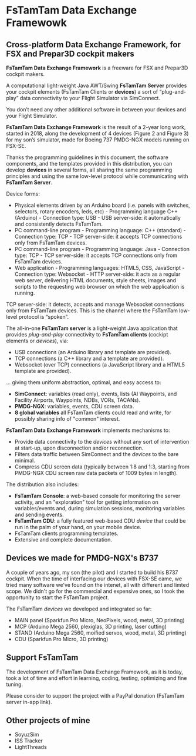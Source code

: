 # FsTamTam Data Exchange Framewowk

## Cross-platform Data Exchange Framework, for FSX and Prepar3D cockpit makers 

**FsTamTam Data Exchange Framework** is a freeware for FSX and Prepar3D cockpit makers. 

A computational light-weight Java AWT/Swing **FsTamTam Server** provides your cockpit elements (FsTamTam Clients or **devices**) a sort of “plug-and-play” data connectivity to your Flight Simulator via SimConnect.

You don’t need any other additional software in between your devices and your Flight Simulator.

**FsTamTam Data Exchange Framework** is the result of a 2-year long work, started in 2018, along the development of 4 devices (Figure 2 and Figure 3) for my son’s simulator, made for Boeing 737 PMDG-NGX models running on FSX-SE.

Thanks the programming guidelines in this document, the software components, and the templates provided in this distribution, you can develop **devices** in several forms, all sharing the same programming principles and using the same low-level protocol while communicating with **FsTamTam Server**.

Device forms:
* Physical elements driven by an Arduino board (i.e. panels with switches, selectors, rotary encoders, leds, etc) - Programming language C++ (Arduino) - Connection type: USB	- USB server-side: it automatically and consistently detects FsTamTam.
* PC command-line program - Programming language: C++ (standard) - Connection type: TCP - TCP server-side: it accepts TCP connections only from FsTamTam devices.
* PC command-line program - Programming language: Java - Connection type: TCP - TCP server-side: it accepts TCP connections only from FsTamTam devices.
* Web application - Programming languages: HTML5, CSS, JavaScript - Connection type: Websocket	- HTTP server-side: it acts as a regular web server, delivering HTML documents, style sheets, images and scripts to the requesting web browser on which the web application is running.

TCP server-side: it detects, accepts and manage Websocket connections only from FsTamTam devices. This is the channel where the FsTamTam low-level protocol is “spoken”.



The all-in-one **FsTamTam server** is a light-weight Java application that provides *plug-and-play* connectivity to **FsTamTam clients** (cockipt elements or *devices*), via: 
* USB connections (an Arduino library and template are provided).
* TCP connections (a C++ library and a template are provided).
* Websocket (over TCP) connections (a JavaScript library and a HTML5 template are provided).

... giving them uniform abstraction, optimal, and easy access to:
- **SimConnect**: variables (read only), events, lists (AI Waypoints, and Facility Airports, Waypoints, NDBs, VORs, TACANs).
- **PMDG-NGX**: variables, events, CDU screen data.
- **8 global variables** all FsTamTam clients could read and write, for possibly sharing info of "common" interest.
     
**FsTamTam Data Exchange Framework** implements mechanisms to:
* Provide data connectivity to the *devices* without any sort of intervention at start-up, upon disconnection and/or reconnection.
* Filters data traffic between SimConnect and the *devices* to the bare minimal.
* Compress CDU screen data (typically between 1:8 and 1:3, starting from PMDG-NGX CDU screen raw data packets of 1009 bytes in length).

The distribution also includes:
  * **FsTamTam Console**: a web-based console for monitoring the server activity, and an "exploration" tool for getting information on variables/events and, during simulation sessions, monitoring variables and sending events.
  * **FsTamTam CDU**: a fully featured web-based CDU *device* that could be run in the palm of your hand, on your mobile device.
  * FsTamTam clients programming templates.
  * Extensive and complete documentation.
  
## Devices we made for PMDG-NGX's B737
A couple of years ago, my son (the pilot) and I started to build his B737 cockpit. When the time of interfacing our devices with FSX-SE came, we tried many software we've found on the intenet, all with different and limted scope. We didn't go for the commercial and expensive ones, so I took the opportunity to start the FsTamTam project.

The FsTamTam *devices* we developed and integrated so far: 
* MAIN panel (Sparkfun Pro Micro, NeoPixels, wood, metal, 3D printing)
* MCP (Arduino Mega 2560, plexiglas, 3D printing, laser cutting)
* STAND (Arduino Mega 2560, moified servos, wood, metal, 3D printing)
* CDU (Sparkfun Pro Micro, 3D printing)

## Support FsTamTam

The development of FsTamTam Data Exchange Framework, as it is today, took a lot of time and effort in learning, coding, testing, optimizing and fine tuning.

Please consider to support the project with a PayPal donation (FsTamTam server in-app link).

## Other projects of mine
* SoyuzSim
* ISS Tracker
* LightThreads

